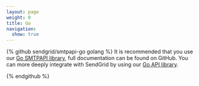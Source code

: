 ```yaml
---
layout: page
weight: 0
title: Go
navigation:
  show: true
---
```

{% github sendgrid/smtpapi-go golang %} It is recommended that you use our <a href="https://github.com/sendgrid/smtpapi-go">Go SMTPAPI library</a>, full documentation can be found on GitHub. You can more deeply integrate with SendGrid by using our <a href="https://github.com/sendgrid/sendgrid-go">Go API library</a>.
</p>
{% endgithub %}
